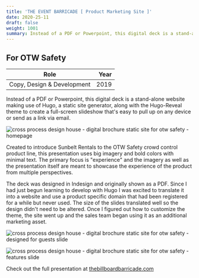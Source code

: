 ```yaml
---
title: 'THE EVENT BARRICADE [ Product Marketing Site ]'
date: 2020-25-11
draft: false
weight: 1001
summary: Instead of a PDF or Powerpoint, this digital deck is a stand-alone website making use of Hugo, a static site generator, along with the Hugo-Reveal theme to create a full-screen slideshow that's easy to pull up on any device or send as a link via email.
---
```


## For OTW Safety

| Role | Year |
| ----------- | -----------: |
| Copy, Design & Development | 2019 |

Instead of a PDF or Powerpoint, this digital deck is a stand-alone website making use of Hugo, a static site generator, along with the Hugo-Reveal theme to create a full-screen slideshow that's easy to pull up on any device or send as a link via email.

![cross process design house - digital brochure static site for otw safety - homepage](/images/work/cross-process-design-house-otw-safety-event-barricade-digital-brochure-homepage.png "digital brochure intro")

Created to introduce Sunbelt Rentals to the OTW Safety crowd control product line, this presentation uses big imagery and bold colors with minimal text. The primary focus is "experience" and the imagery as well as the presentation itself are meant to showcase the experience of the product from multiple perspectives.

The deck was designed in Indesign and originally shown as a PDF. Since I had just begun learning to develop with Hugo I was excited to translate it into a website and use a product specific domain that had been registered for a while but never used. The size of the slides translated well so the design didn't need to be altered. Once I figured out how to customize the theme, the site went up and the sales team began using it as an additional marketing asset.  

![cross process design house - digital brochure static site for otw safety - designed for guests slide](/images/work/cross-process-design-house-otw-safety-event-barricade-digital-brochure-sample-slide.png "digital brochure designed for guests slide")

![cross process design house - digital brochure static site for otw safety - features slide](/images/work/cross-process-design-house-otw-safety-event-barricade-digital-brochure-sample-slide2.png "digital brochure features slide")

Check out the full presentation at <a href="https://thebillboardbarricade.com" target="_blank">thebillboardbarricade.com</a>

